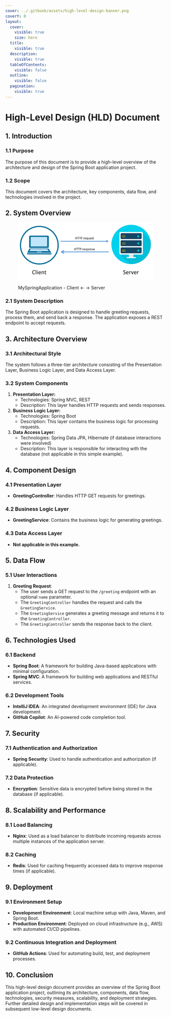 ```yaml
---
cover: ../.gitbook/assets/high-level-design-banner.png
coverY: 0
layout:
  cover:
    visible: true
    size: hero
  title:
    visible: true
  description:
    visible: true
  tableOfContents:
    visible: false
  outline:
    visible: false
  pagination:
    visible: true
---
```


# High-Level Design (HLD) Document

## 1. Introduction

### 1.1 Purpose

The purpose of this document is to provide a high-level overview of the architecture and design of the Spring Boot application project.

### 1.2 Scope

This document covers the architecture, key components, data flow, and technologies involved in the project.

## 2. System Overview

<figure><img src="../.gitbook/assets/1_OMhE9T_tuC0pUoZyWKWSnQ.png" alt=""><figcaption><p>MySpringApplication - Client &#x3C;- -> Server</p></figcaption></figure>

### 2.1 System Description

The Spring Boot application is designed to handle greeting requests, process them, and send back a response. The application exposes a REST endpoint to accept requests.

## 3. Architecture Overview

### 3.1 Architectural Style

The system follows a three-tier architecture consisting of the Presentation Layer, Business Logic Layer, and Data Access Layer.

### 3.2 System Components

1. **Presentation Layer:**
   * Technologies: Spring MVC, REST
   * Description: This layer handles HTTP requests and sends responses.
2. **Business Logic Layer:**
   * Technologies: Spring Boot
   * Description: This layer contains the business logic for processing requests.
3. **Data Access Layer:**
   * Technologies: Spring Data JPA, Hibernate (if database interactions were involved)
   * Description: This layer is responsible for interacting with the database (not applicable in this simple example).

## 4. Component Design

### 4.1 Presentation Layer

* **GreetingController**: Handles HTTP GET requests for greetings.

### 4.2 Business Logic Layer

* **GreetingService**: Contains the business logic for generating greetings.

### 4.3 Data Access Layer

* **Not applicable in this example.**

## 5. Data Flow

### 5.1 User Interactions

1. **Greeting Request**:
   * The user sends a GET request to the `/greeting` endpoint with an optional `name` parameter.
   * The `GreetingController` handles the request and calls the `GreetingService`.
   * The `GreetingService` generates a greeting message and returns it to the `GreetingController`.
   * The `GreetingController` sends the response back to the client.

## 6. Technologies Used

### 6.1 Backend

* **Spring Boot**: A framework for building Java-based applications with minimal configuration.
* **Spring MVC**: A framework for building web applications and RESTful services.

### 6.2 Development Tools

* **IntelliJ IDEA**: An integrated development environment (IDE) for Java development.
* **GitHub Copilot**: An AI-powered code completion tool.

## 7. Security

### 7.1 Authentication and Authorization

* **Spring Security**: Used to handle authentication and authorization (if applicable).

### 7.2 Data Protection

* **Encryption**: Sensitive data is encrypted before being stored in the database (if applicable).

## 8. Scalability and Performance

### 8.1 Load Balancing

* **Nginx**: Used as a load balancer to distribute incoming requests across multiple instances of the application server.

### 8.2 Caching

* **Redis**: Used for caching frequently accessed data to improve response times (if applicable).

## 9. Deployment

### 9.1 Environment Setup

* **Development Environment**: Local machine setup with Java, Maven, and Spring Boot.
* **Production Environment**: Deployed on cloud infrastructure (e.g., AWS) with automated CI/CD pipelines.

### 9.2 Continuous Integration and Deployment

* **GitHub Actions**: Used for automating build, test, and deployment processes.

## 10. Conclusion

This high-level design document provides an overview of the Spring Boot application project, outlining its architecture, components, data flow, technologies, security measures, scalability, and deployment strategies. Further detailed design and implementation steps will be covered in subsequent low-level design documents.
